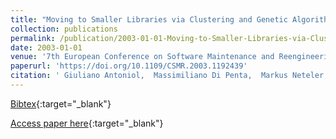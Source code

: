 ```yaml
---
title: "Moving to Smaller Libraries via Clustering and Genetic Algorithms"
collection: publications
permalink: /publication/2003-01-01-Moving-to-Smaller-Libraries-via-Clustering-and-Genetic-Algorithms
date: 2003-01-01
venue: '7th European Conference on Software Maintenance and Reengineering (CSMR 2003), 26-28 March 2003, Benevento, Italy, Proceedings'
paperurl: 'https://doi.org/10.1109/CSMR.2003.1192439'
citation: ' Giuliano Antoniol,  Massimiliano Di Penta,  Markus Neteler, &quot;Moving to Smaller Libraries via Clustering and Genetic Algorithms.&quot; 7th European Conference on Software Maintenance and Reengineering (CSMR 2003), 26-28 March 2003, Benevento, Italy, Proceedings, 2003.'
---
```

[Bibtex](https://dblp.org/rec/bib/conf/csmr/AntoniolPN03){:target="_blank"}

[Access paper here](https://doi.org/10.1109/CSMR.2003.1192439){:target="_blank"}
